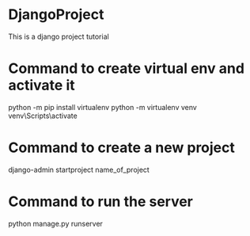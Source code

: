 # DjangoProject
This is a django project tutorial

# Command to create virtual env and activate it
python -m pip install virtualenv
python -m virtualenv venv
venv\Scripts\activate

# Command to create a new project
django-admin startproject name_of_project

# Command to run the server
python manage.py runserver
